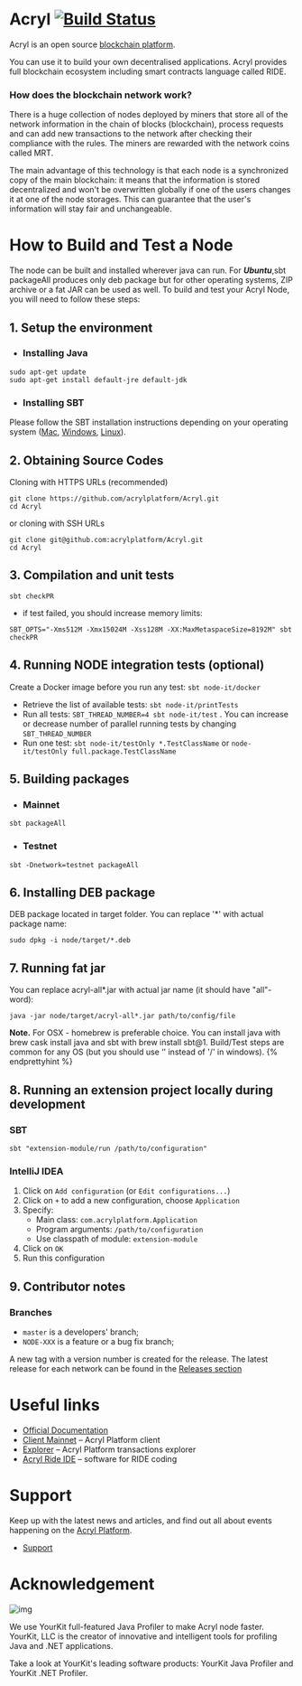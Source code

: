 # Acryl [![Build Status](https://travis-ci.com/acrylplatform/Acryl.svg?branch=master)](https://travis-ci.com/acrylplatform/Acryl)

Acryl is an open source [blockchain platform](https://acrylplatform.com/).

You can use it to build your own decentralised applications. Acryl provides full blockchain ecosystem including smart contracts language called RIDE.

### How does the blockchain network work?

There is a huge collection of nodes deployed by miners that store all of the network information in the chain of blocks (blockchain), process requests and can add new transactions to the network after checking their compliance with the rules. The miners are rewarded with the network coins called MRT. 

The main advantage of this technology is that each node is a synchronized copy of the main blockchain: it means that the information is stored decentralized and won't be overwritten globally if one of the users changes it at one of the node storages. This can guarantee that the user's information will stay fair and unchangeable. 

# How to Build and Test a Node

The node can be built and installed wherever java can run. For ***Ubuntu***,sbt packageAll ‌produces only deb package but for other operating systems, ZIP archive or a fat JAR can be used as well. To build and test your Acryl Node, you will need to follow these steps:

## 1. Setup the environment

- ### Installing Java

```
sudo apt-get update
sudo apt-get install default-jre default-jdk
```

- ### Installing SBT

Please follow the SBT installation instructions depending on your operating system ([Mac](https://www.scala-sbt.org/1.0/docs/Installing-sbt-on-Mac.html), [Windows](https://www.scala-sbt.org/1.0/docs/Installing-sbt-on-Windows.html), [Linux](https://www.scala-sbt.org/1.0/docs/Installing-sbt-on-Linux.html)).

## 2. Obtaining Source Codes

Cloning with HTTPS URLs (recommended)
```
git clone https://github.com/acrylplatform/Acryl.git
cd Acryl
```
or cloning with SSH URLs
```
git clone git@github.com:acrylplatform/Acryl.git
cd Acryl
```

## 3. Compilation and unit tests

```
sbt checkPR
```
* if test failed, you should increase memory limits:
```
SBT_OPTS="-Xms512M -Xmx15024M -Xss128M -XX:MaxMetaspaceSize=8192M" sbt checkPR
```

## 4. Running NODE integration tests (optional)

Create a Docker image before you run any test: `sbt node-it/docker`

- Retrieve the list of available tests: `sbt node-it/printTests`
- Run all tests: `SBT_THREAD_NUMBER=4 sbt node-it/test` . You can increase or decrease number of parallel running tests by changing `SBT_THREAD_NUMBER`
- Run one test: `sbt node-it/testOnly *.TestClassName` or `node-it/testOnly full.package.TestClassName`

## 5. Building packages

- ### Mainnet

```
sbt packageAll
```

- ### Testnet

```
sbt -Dnetwork=testnet packageAll
```

## 6. Installing DEB package

DEB package located in target folder. You can replace '*' with actual package name:

```
sudo dpkg -i node/target/*.deb
```

## 7. Running fat jar

You can replace acryl-all*.jar with actual jar name (it should have "all"-word):

```
java -jar node/target/acryl-all*.jar path/to/config/file
```

**Note.** For OSX - homebrew is preferable choice. You can install java with brew cask install java and sbt with brew install sbt@1. Build/Test steps are common for any OS (but you should use ‘' instead of '/' in windows). {% endprettyhint %}

## 8. Running an extension project locally during development

### SBT

```
sbt "extension-module/run /path/to/configuration"

```

### IntelliJ IDEA

1. Click on `Add configuration` (or `Edit configurations...`)
2. Click on `+` to add a new configuration, choose `Application`
3. Specify:
   - Main class: `com.acrylplatform.Application`
   - Program arguments: `/path/to/configuration`
   - Use classpath of module: `extension-module`
4. Click on `OK`
5. Run this configuration 

## 9. Contributor notes

### Branches

* `master` is a developers' branch;
* `NODE-XXX` is a feature or a bug fix branch;

A new tag with a version number is created for the release. The latest release for each network can be found in the [Releases section](https://github.com/acrylplatform/Acryl/releases)

# Useful links

- [Official Documentation](https://docs.acrylplatform.com/)
- [Client Mainnet](https://client.acrylplatform.com/) – Acryl Platform client
- [Explorer](https://explorer.acrylplatform.com/) – Acryl Platform transactions explorer
- [Acryl Ride IDE](https://ide.acrylplatform.com/) – software for RIDE coding

# Support

Keep up with the latest news and articles, and find out all about events happening on the [Acryl Platform](https://acrylplatform.com/).

- [Support](https://support.acrylplatform.com/)

# Acknowledgement

![img](https://camo.githubusercontent.com/97fa03cac759a772255b93c64ab1c9f76a103681/68747470733a2f2f7777772e796f75726b69742e636f6d2f696d616765732f796b6c6f676f2e706e67)

We use YourKit full-featured Java Profiler to make Acryl node faster. YourKit, LLC is the creator of innovative and intelligent tools for profiling Java and .NET applications.

Take a look at YourKit's leading software products: YourKit Java Profiler and YourKit .NET Profiler.